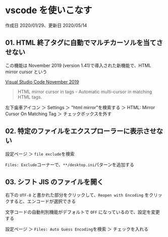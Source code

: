 # vscode を使いこなす

作成日 2020/01/29、更新日 2020/05/14

## 01. HTML 終了タグに自動でマルチカーソルを当てさせない

この機能は November 2019 (version 1.41)で導入された新機能で、HTML mirror cursor という

[Visual Studio Code November 2019](https://code.visualstudio.com/updates/v1_41)

> HTML mirror cursor in tags - Automatic multi-cursor in matching HTML tags.

左下歯車アイコン ＞ Settings ＞ "html mirror"を検索する
＞ HTML: Mirror Cursor On Matching Tag
＞ チェックボックスを外す

## 02. 特定のファイルをエクスプローラーに表示させない

設定ページ ＞ `file exclude`を検索

`Files: Exclude`コーナーで、`**/desktop.ini`パターンを追加する

## 03. シフト JIS のファイルを開く

右下の `UTF-8` と書かれた部分をクリックして、`Reopen with Encoding` をクリックすると、エンコードが選択できる

文字コードの自動判別機能がデフォルトで `OFF` になっているので、設定を変更する

設定ページ ＞ `Files: Auto Guess Encoding`を検索 ＞ チェックを入れる
